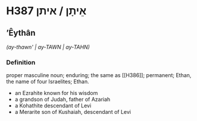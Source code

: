 # H387 אֵיתָן / איתן

## ʼÊythân

_(ay-thawn' | ay-TAWN | ay-TAHN)_

### Definition

proper masculine noun; enduring; the same as [[H386]]; permanent; Ethan, the name of four Israelites; Ethan.

- an Ezrahite known for his wisdom
- a grandson of Judah, father of Azariah
- a Kohathite descendant of Levi
- a Merarite son of Kushaiah, descendant of Levi
